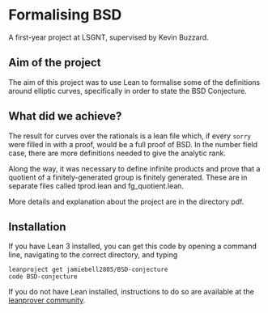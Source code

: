 # Formalising BSD

A first-year project at LSGNT, supervised by Kevin Buzzard.

## Aim of the project

The aim of this project was to use Lean to formalise some of the definitions around elliptic curves, specifically in order to state the BSD Conjecture.

## What did we achieve?

The result for curves over the rationals is a lean file which, if every `sorry` were filled in with a proof, would be a full proof of BSD.
In the number field case, there are more definitions needed to give the analytic rank.

Along the way, it was necessary to define infinite products and prove that a quotient of a finitely-generated group is finitely generated. These are in separate files called tprod.lean and fg_quotient.lean.

More details and explanation about the project are in the directory pdf.

## Installation

If you have Lean 3 installed, you can get this code by opening a command line, navigating to the correct directory, and typing

    leanproject get jamiebell2805/BSD-conjecture
    code BSD-conjecture

If you do not have Lean installed, instructions to do so are available at the [leanprover community](https://leanprover-community.github.io/get_started.html).
